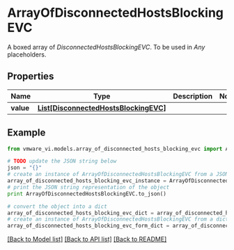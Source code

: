 # ArrayOfDisconnectedHostsBlockingEVC

A boxed array of *DisconnectedHostsBlockingEVC*. To be used in *Any* placeholders. 

## Properties
Name | Type | Description | Notes
------------ | ------------- | ------------- | -------------
**value** | [**List[DisconnectedHostsBlockingEVC]**](DisconnectedHostsBlockingEVC.md) |  | 

## Example

```python
from vmware_vi.models.array_of_disconnected_hosts_blocking_evc import ArrayOfDisconnectedHostsBlockingEVC

# TODO update the JSON string below
json = "{}"
# create an instance of ArrayOfDisconnectedHostsBlockingEVC from a JSON string
array_of_disconnected_hosts_blocking_evc_instance = ArrayOfDisconnectedHostsBlockingEVC.from_json(json)
# print the JSON string representation of the object
print ArrayOfDisconnectedHostsBlockingEVC.to_json()

# convert the object into a dict
array_of_disconnected_hosts_blocking_evc_dict = array_of_disconnected_hosts_blocking_evc_instance.to_dict()
# create an instance of ArrayOfDisconnectedHostsBlockingEVC from a dict
array_of_disconnected_hosts_blocking_evc_form_dict = array_of_disconnected_hosts_blocking_evc.from_dict(array_of_disconnected_hosts_blocking_evc_dict)
```
[[Back to Model list]](../README.md#documentation-for-models) [[Back to API list]](../README.md#documentation-for-api-endpoints) [[Back to README]](../README.md)


